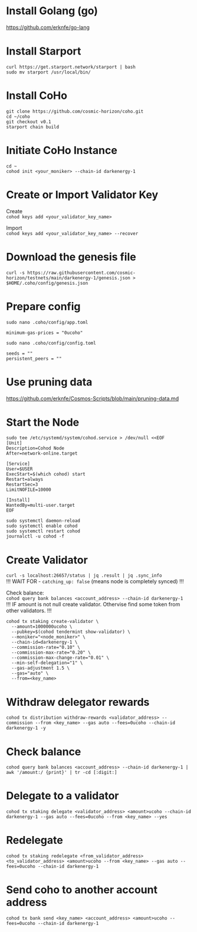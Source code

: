# Install Golang (go)  
https://github.com/erknfe/go-lang  

# Install Starport  
`curl https://get.starport.network/starport | bash`  
`sudo mv starport /usr/local/bin/`  

# Install CoHo  
`git clone https://github.com/cosmic-horizon/coho.git`  
`cd ~/coho`  
`git checkout v0.1`  
`starport chain build`  

# Initiate CoHo Instance  
`cd ~`  
`cohod init <your_moniker> --chain-id darkenergy-1`  

# Create or Import Validator Key  
Create  
`cohod keys add <your_validator_key_name>`  

Import  
`cohod keys add <your_validator_key_name> --recover`  

# Download the genesis file  
`curl -s https://raw.githubusercontent.com/cosmic-horizon/testnets/main/darkenergy-1/genesis.json > $HOME/.coho/config/genesis.json`  

# Prepare config  
`sudo nano .coho/config/app.toml`  

```
minimum-gas-prices = "0ucoho"
```

`sudo nano .coho/config/config.toml`  

```
seeds = ""
persistent_peers = ""
```  

# Use pruning data
https://github.com/erknfe/Cosmos-Scripts/blob/main/pruning-data.md

# Start the Node  
```
sudo tee /etc/systemd/system/cohod.service > /dev/null <<EOF
[Unit]
Description=Cohod Node
After=network-online.target

[Service]
User=$USER
ExecStart=$(which cohod) start
Restart=always
RestartSec=3
LimitNOFILE=10000

[Install]
WantedBy=multi-user.target
EOF
```
`sudo systemctl daemon-reload`  
`sudo systemctl enable cohod`  
`sudo systemctl restart cohod`  
`journalctl -u cohod -f`  

# Create Validator  
`curl -s localhost:26657/status | jq .result | jq .sync_info`  
!!! WAIT FOR - `catching_up: false` (means node is completely synced) !!!

Check balance:  
`cohod query bank balances <account_address> --chain-id darkenergy-1`  
!!! IF amount is not null create validator. Othervise find some token from other validators. !!!  

```
cohod tx staking create-validator \
  --amount=1000000ucoho \
  --pubkey=$(cohod tendermint show-validator) \
  --moniker="<node_moniker>" \
  --chain-id=darkenergy-1 \
  --commission-rate="0.10" \
  --commission-max-rate="0.20" \
  --commission-max-change-rate="0.01" \
  --min-self-delegation="1" \
  --gas-adjustment 1.5 \
  --gas="auto" \
  --from=<key_name>
```

# Withdraw delegator rewards  
`cohod tx distribution withdraw-rewards <validator_address> --commission --from <key_name> --gas auto --fees=0ucoho --chain-id darkenergy-1 -y`  

# Check balance  
`cohod query bank balances <account_address> --chain-id darkenergy-1 | awk '/amount:/ {print}' | tr -cd [:digit:]`

# Delegate to a validator  
`cohod tx staking delegate <validator_address> <amount>ucoho --chain-id darkenergy-1 --gas auto --fees=0ucoho --from <key_name> --yes`  

# Redelegate  
`cohod tx staking redelegate <from_validator_address> <to_validator_address> <amount>ucoho --from <key_name> --gas auto --fees=0ucoho --chain-id darkenergy-1`  

# Send coho to another account address  
`cohod tx bank send <key_name> <account_address> <amount>ucoho --fees=0ucoho --chain-id darkenergy-1`

